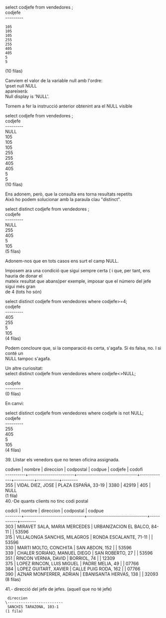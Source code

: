 select codjefe from vendedores ;  
 codjefe  
\---------  
   	   
 	105  
 	105  
 	105  
 	255  
 	255  
 	405  
 	405  
   	5  
   	5  
(10 filas)

Canviem el valor de la variable null amb l'ordre:  
 \\pset null NULL  
apareixerà:  
Null display is 'NULL'.

Tornem a fer la instrucció anterior obtenint ara el NULL visible

select codjefe from vendedores ;  
 codjefe  
\---------  
	NULL  
 	105  
 	105  
 	105  
 	255  
 	255  
 	405  
 	405  
   	5  
   	5  
(10 filas)

Ens adonem, però, que la consulta ens torna resultats repetits  
Això ho podem solucionar amb la paraula clau "distinct".

select distinct codjefe from vendedores ;  
 codjefe  
\---------  
	NULL  
 	255  
 	405  
   	5  
 	105  
(5 filas)

Adonem-nos que en tots casos ens surt el camp NULL.

Imposem ara una condició que sigui sempre certa ( i que, per tant, ens hauria de donar el  
mateix resultat que abans)per exemple, imposar que el número del jefe sigui més gran  
de 4 (tots ho són)

select distinct codjefe from vendedores where codjefe\>=4;  
 codjefe  
\---------  
 	405  
 	255  
   	5  
 	105  
(4 filas)

Podem concloure que, si la comparació és certa, s'agafa. Si és falsa, no. I si conté un  
NULL tampoc s'agafa.

Un altre curiositat:  
select distinct codjefe from vendedores where codjefe\<\>NULL;

 codjefe  
\---------  
(0 filas)

En canvi:

select distinct codjefe from vendedores where codjefe is not NULL;  
 codjefe  
\---------  
 	255  
 	405  
   	5  
 	105  
(4 filas)

39\. Llistar els venedors que no tenen oficina assignada.

codven |  	nombre       |  	direccion  	          | codpostal | codpue | codjefe | codofi  
\----------+-----------------------+------------------------------+-------------+----------+-----------+--------  
355  | VIDAL DIEZ, JOSE | PLAZA ESPAÑA, 33-19 |  3380      |  42919 |        405 |   NULL  
(1 fila)  
40.-De quants clients no tinc codi postal

codcli | nombre | direccion | codpostal | codpue  
\--------+------------------------------+------------------------------+-----------+--------  
303 | MIRAVET SALA, MARIA MERCEDES | URBANIZACION EL BALCO, 84-11 | | 53596  
315 | VILLALONGA SANCHIS, MILAGROS | RONDA ESCALANTE, 71-11 | | 53596  
330 | MARTI MOLTO, CONCHITA | SAN ABDON, 152 | | 53596  
339 | CHALER SORIANO, MANUEL DIEGO | SAN ROBERTO, 27 | | 53596  
351 | RINCON VERNIA, DAVID | BORRIOL, 74 | | 12309  
375 | LOPEZ RINCON, LUIS MIGUEL | PADRE MELIA, 49 | | 07766  
384 | LOPEZ GUITART, XAVIER | CALLE PUIG RODA, 162 | | 07766  
390 | AZNAR MONFERRER, ADRIAN | EBANISANTA HERVAS, 138 | | 32093  
(8 filas)

	 	 	 	  
41.- direcció del jefe de jefes. (aquell que no té jefe)

	 direccion  
	\-------------------------  
	 SANCHIS TARAZONA, 103-1  
	(1 fila)